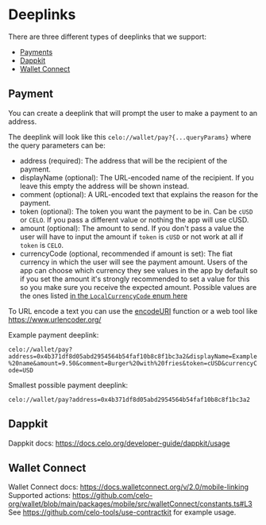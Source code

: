 # Deeplinks

There are three different types of deeplinks that we support:
- [Payments](#payment)
- [Dappkit](#dappkit)
- [Wallet Connect](#wallet-connect)

## Payment

You can create a deeplink that will prompt the user to make a payment to an address.

The deeplink will look like this `celo://wallet/pay?{...queryParams}`
where the query parameters can be:
- address (required): The address that will be the recipient of the payment.
- displayName (optional): The URL-encoded name of the recipient. If you leave this empty the address will be shown instead.
- comment (optional): A URL-encoded text that explains the reason for the payment.
- token (optional): The token you want the payment to be in. Can be `cUSD` or `CELO`. If you pass a different value or nothing the app will use cUSD.
- amount (optional): The amount to send. If you don't pass a value the user will have to input the amount if `token` is `cUSD` or not work at all if `token` is `CELO`.
- currencyCode (optional, recommended if amount is set): The fiat currency in which the user will see the payment amount. Users of the app can choose which currency they see values in the app by default so if you set the amount it's strongly recommended to set a value for this so you make sure you receive the expected amount. Possible values are the ones listed [in the `LocalCurrencyCode` enum here](https://github.com/celo-org/wallet/blob/main/packages/mobile/src/localCurrency/consts.ts#L2)

To URL encode a text you can use the [encodeURI](https://developer.mozilla.org/en-US/docs/Web/JavaScript/Reference/Global_Objects/encodeURI) function or a web tool like https://www.urlencoder.org/


Example payment deeplink:

`celo://wallet/pay?address=0x4b371df8d05abd2954564b54faf10b8c8f1bc3a2&displayName=Example%20name&amount=9.50&comment=Burger%20with%20fries&token=cUSD&currencyCode=USD`

Smallest possible payment deeplink:

`celo://wallet/pay?address=0x4b371df8d05abd2954564b54faf10b8c8f1bc3a2`

## Dappkit

Dappkit docs: https://docs.celo.org/developer-guide/dappkit/usage

## Wallet Connect

Wallet Connect docs: https://docs.walletconnect.org/v/2.0/mobile-linking
Supported actions: https://github.com/celo-org/wallet/blob/main/packages/mobile/src/walletConnect/constants.ts#L3
See https://github.com/celo-tools/use-contractkit for example usage.
